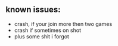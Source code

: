 ## known issues:

  - crash, if your join more then two games
  - crash if sometimes on shot
  - plus some shit i forgot
